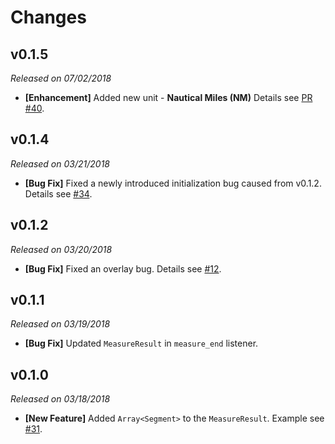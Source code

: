 # Changes
## v0.1.5
*Released on 07/02/2018*
- **[Enhancement]** Added new unit - **Nautical Miles (NM)** Details see [PR #40](https://github.com/zhenyanghua/MeasureTool-GoogleMaps-V3/pull/40).

## v0.1.4
*Released on 03/21/2018*
- **[Bug Fix]** Fixed a newly introduced initialization bug caused from v0.1.2. Details see [#34](https://github.com/zhenyanghua/MeasureTool-GoogleMaps-V3/issues/34).

## v0.1.2
*Released on 03/20/2018*
- **[Bug Fix]** Fixed an overlay bug. Details see [#12](https://github.com/zhenyanghua/MeasureTool-GoogleMaps-V3/issues/12).

## v0.1.1
*Released on 03/19/2018*
- **[Bug Fix]** Updated `MeasureResult` in `measure_end` listener.

## v0.1.0
*Released on 03/18/2018*
- **[New Feature]** Added `Array<Segment>` to the `MeasureResult`. Example see [#31](https://github.com/zhenyanghua/MeasureTool-GoogleMaps-V3/issues/31).
